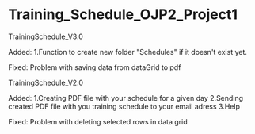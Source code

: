 # Training_Schedule_OJP2_Project1

TrainingSchedule_V3.0

Added:
1.Function to create new folder "Schedules" if it doesn't exist yet.

Fixed:
Problem with saving data from dataGrid to pdf

TrainingSchedule_V2.0

Added:
1.Creating PDF file with your schedule for a given day
2.Sending created PDF file with you training schedule to your email adress
3.Help

Fixed:
Problem with deleting selected rows in data grid
